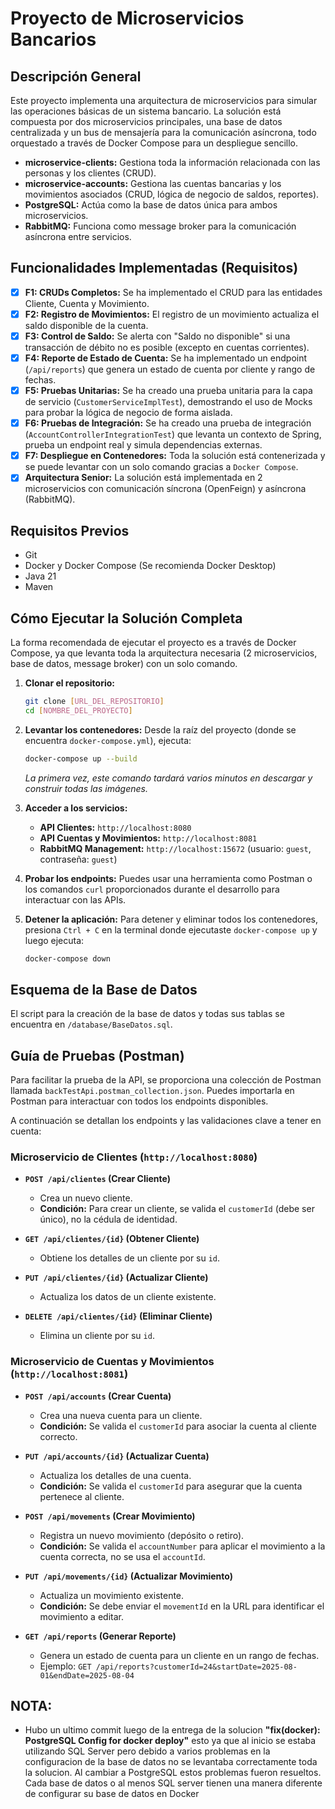 # Proyecto de Microservicios Bancarios 

## Descripción General

Este proyecto implementa una arquitectura de microservicios para simular las operaciones básicas de un sistema bancario. La solución está compuesta por dos microservicios principales, una base de datos centralizada y un bus de mensajería para la comunicación asíncrona, todo orquestado a través de Docker Compose para un despliegue sencillo.

*   **microservice-clients:** Gestiona toda la información relacionada con las personas y los clientes (CRUD).
*   **microservice-accounts:** Gestiona las cuentas bancarias y los movimientos asociados (CRUD, lógica de negocio de saldos, reportes).
*   **PostgreSQL:** Actúa como la base de datos única para ambos microservicios.
*   **RabbitMQ:** Funciona como message broker para la comunicación asíncrona entre servicios.

## Funcionalidades Implementadas (Requisitos)

-   [x] **F1: CRUDs Completos:** Se ha implementado el CRUD para las entidades Cliente, Cuenta y Movimiento.
-   [x] **F2: Registro de Movimientos:** El registro de un movimiento actualiza el saldo disponible de la cuenta.
-   [x] **F3: Control de Saldo:** Se alerta con "Saldo no disponible" si una transacción de débito no es posible (excepto en cuentas corrientes).
-   [x] **F4: Reporte de Estado de Cuenta:** Se ha implementado un endpoint (`/api/reports`) que genera un estado de cuenta por cliente y rango de fechas.
-   [x] **F5: Pruebas Unitarias:** Se ha creado una prueba unitaria para la capa de servicio (`CustomerServiceImplTest`), demostrando el uso de Mocks para probar la lógica de negocio de forma aislada.
-   [x] **F6: Pruebas de Integración:** Se ha creado una prueba de integración (`AccountControllerIntegrationTest`) que levanta un contexto de Spring, prueba un endpoint real y simula dependencias externas.
-   [x] **F7: Despliegue en Contenedores:** Toda la solución está contenerizada y se puede levantar con un solo comando gracias a `Docker Compose`.
-   [x] **Arquitectura Senior:** La solución está implementada en 2 microservicios con comunicación síncrona (OpenFeign) y asíncrona (RabbitMQ).

## Requisitos Previos

*   Git
*   Docker y Docker Compose (Se recomienda Docker Desktop)
*   Java 21
*   Maven

## Cómo Ejecutar la Solución Completa

La forma recomendada de ejecutar el proyecto es a través de Docker Compose, ya que levanta toda la arquitectura necesaria (2 microservicios, base de datos, message broker) con un solo comando.

1.  **Clonar el repositorio:**
    ```bash
    git clone [URL_DEL_REPOSITORIO]
    cd [NOMBRE_DEL_PROYECTO]
    ```

2.  **Levantar los contenedores:**
    Desde la raíz del proyecto (donde se encuentra `docker-compose.yml`), ejecuta:
    ```bash
    docker-compose up --build
    ```
    *La primera vez, este comando tardará varios minutos en descargar y construir todas las imágenes.*

3.  **Acceder a los servicios:**
    *   **API Clientes:** `http://localhost:8080`
    *   **API Cuentas y Movimientos:** `http://localhost:8081`
    *   **RabbitMQ Management:** `http://localhost:15672` (usuario: `guest`, contraseña: `guest`)

4.  **Probar los endpoints:**
    Puedes usar una herramienta como Postman o los comandos `curl` proporcionados durante el desarrollo para interactuar con las APIs.

5.  **Detener la aplicación:**
    Para detener y eliminar todos los contenedores, presiona `Ctrl + C` en la terminal donde ejecutaste `docker-compose up` y luego ejecuta:
    ```bash
    docker-compose down
    ```

## Esquema de la Base de Datos

El script para la creación de la base de datos y todas sus tablas se encuentra en `/database/BaseDatos.sql`.

## Guía de Pruebas (Postman)

Para facilitar la prueba de la API, se proporciona una colección de Postman llamada `backTestApi.postman_collection.json`. Puedes importarla en Postman para interactuar con todos los endpoints disponibles.

A continuación se detallan los endpoints y las validaciones clave a tener en cuenta:

### Microservicio de Clientes (`http://localhost:8080`)

*   **`POST /api/clientes` (Crear Cliente)**
    *   Crea un nuevo cliente.
    *   **Condición:** Para crear un cliente, se valida el `customerId` (debe ser único), no la cédula de identidad.

*   **`GET /api/clientes/{id}` (Obtener Cliente)**
    *   Obtiene los detalles de un cliente por su `id`.

*   **`PUT /api/clientes/{id}` (Actualizar Cliente)**
    *   Actualiza los datos de un cliente existente.

*   **`DELETE /api/clientes/{id}` (Eliminar Cliente)**
    *   Elimina un cliente por su `id`.

### Microservicio de Cuentas y Movimientos (`http://localhost:8081`)

*   **`POST /api/accounts` (Crear Cuenta)**
    *   Crea una nueva cuenta para un cliente.
    *   **Condición:** Se valida el `customerId` para asociar la cuenta al cliente correcto.

*   **`PUT /api/accounts/{id}` (Actualizar Cuenta)**
    *   Actualiza los detalles de una cuenta.
    *   **Condición:** Se valida el `customerId` para asegurar que la cuenta pertenece al cliente.

*   **`POST /api/movements` (Crear Movimiento)**
    *   Registra un nuevo movimiento (depósito o retiro).
    *   **Condición:** Se valida el `accountNumber` para aplicar el movimiento a la cuenta correcta, no se usa el `accountId`.

*   **`PUT /api/movements/{id}` (Actualizar Movimiento)**
    *   Actualiza un movimiento existente.
    *   **Condición:** Se debe enviar el `movementId` en la URL para identificar el movimiento a editar.

*   **`GET /api/reports` (Generar Reporte)**
    *   Genera un estado de cuenta para un cliente en un rango de fechas.
    *   Ejemplo: `GET /api/reports?customerId=24&startDate=2025-08-01&endDate=2025-08-04`



## NOTA:
* Hubo un ultimo commit luego de la entrega de la solucion **"fix(docker): PostgreSQL Config for docker deploy"** esto ya que al inicio se estaba utilizando SQL Server pero debido a varios problemas en la configuracion de la base de datos no se levantaba correctamente toda la solucion. Al cambiar a PostgreSQL estos problemas fueron resueltos. Cada base de datos o al menos SQL server tienen una manera diferente de configurar su base de datos en Docker